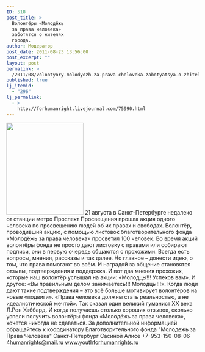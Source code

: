 ```yaml
---
ID: 518
post_title: >
  Волонтёры «Молодёжь
  за права человека»
  заботятся о жителях
  города.
author: Модератор
post_date: 2011-08-23 13:56:00
post_excerpt: ""
layout: post
permalink: >
  /2011/08/volontyory-molodyozh-za-prava-cheloveka-zabotyatsya-o-zhitelyah-goroda.html
published: true
lj_itemid:
  - "296"
lj_permalink:
  - >
    http://forhumanright.livejournal.com/75990.html
---
```

<a href="http://pics.livejournal.com/forhumanright/pic/00008r2h/"><img src="http://pics.livejournal.com/forhumanright/pic/00008r2h" width="202" height="240" border='0'/></a> 21 августа в Санкт-Петербурге недалеко от станции метро Проспект Просвещения прошла акция одного человека по просвещению людей об их правах и свободах. Волонтёр, проводивший акцию, с помощью листовок благотворительного фонда «Молодёжь за права человека» просветил 100 человек.
Во время акций волонтёры фонда не просто дают листовку с правами или собирают подписи, они в первую очередь общаются с прохожими. Всегда есть вопросы, мнения, рассказы и так далее. Но главное – донести идею, о том, что права помогают во всём. И наградой за общение становятся отзывы, подтверждения и поддержка. И вот два мнения прохожих, которые наш волонтёр услышал на акции: «Молодцы!!! Успехов вам». И другое: «Вы правильным делом занимаетесь!!! Молодцы!!!». Когда люди дают такие подтверждения – это всё больше мотивирует волонтёров на новые «подвиги».
«Права человека должны стать реальностью, а не идеалистической мечтой». Так сказал один великий гуманист ХХ века Л.Рон Хаббард. И когда получаешь столько хороших отзывов, сколько успели получить волонтёры фонда «Молодёжь за права человека», хочется никогда не сдаваться.
За дополнительной информацией обращайтесь к координатору
Благотворительного фонда
"Молодежь за Права Человека" Санкт-Петербург 
Сасиной Алисе 
+7-953-150-08-06 
4humanrights@mail.ru
www.youthforhumanrights.ru